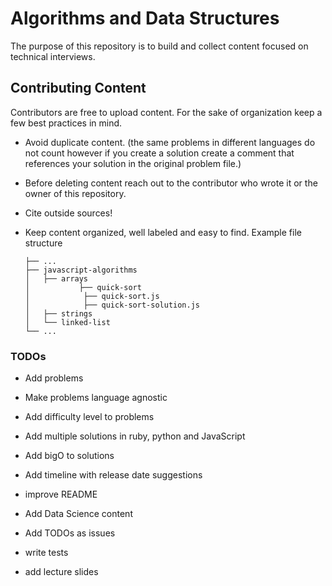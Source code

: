 # Algorithms and Data Structures 

The purpose of this repository is to build and collect content focused on technical interviews. 

## Contributing Content 

Contributors are free to upload content. For the sake of organization keep a few best practices in mind.
 * Avoid duplicate content. (the same problems in different languages do not count however if you create a solution create a comment that references your solution in the original problem file.)
 * Before deleting content reach out to the contributor who wrote it or the owner of this repository.
 * Cite outside sources! 
 * Keep content organized, well labeled and easy to find.
Example file structure 

    ```
    ├── ...
    ├── javascript-algorithms                   
    │   ├── arrays
    │           ├── quick-sort
    │            ├── quick-sort.js
    │            ├── quick-sort-solution.js
    │   ├── strings        
    │   └── linked-list               
    └── ...
    ``` 

### TODOs


 * Add problems 

 * Make problems language agnostic

 * Add difficulty level to problems

 * Add multiple solutions in ruby, python and JavaScript

 * Add bigO to solutions 

 * Add timeline with release date suggestions 

 * improve README 

 * Add Data Science content 
 
 * Add TODOs as issues 

 * write tests 

 * add lecture slides 

